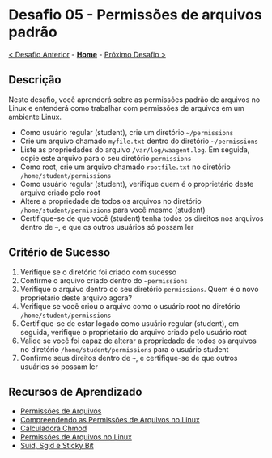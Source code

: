 # Desafio 05 - Permissões de arquivos padrão

[< Desafio Anterior](./Desafio-04.md) - **[Home](../README.md)** - [Próximo Desafio >](./Desafio-06.md)

## Descrição

Neste desafio, você aprenderá sobre as permissões padrão de arquivos no Linux e entenderá como trabalhar com permissões de arquivos em um ambiente Linux.

- Como usuário regular (student), crie um diretório `~/permissions`
- Crie um arquivo chamado `myfile.txt` dentro do diretório `~/permissions`
- Liste as propriedades do arquivo `/var/log/waagent.log`. Em seguida, copie este arquivo para o seu diretório `permissions`
- Como root, crie um arquivo chamado `rootfile.txt` no diretório `/home/student/permissions`
- Como usuário regular (student), verifique quem é o proprietário deste arquivo criado pelo root
- Altere a propriedade de todos os arquivos no diretório `/home/student/permissions` para você mesmo (student)
- Certifique-se de que você (student) tenha todos os direitos nos arquivos dentro de `~`, e que os outros usuários só possam ler

## Critério de Sucesso

1. Verifique se o diretório foi criado com sucesso
2. Confirme o arquivo criado dentro do `~permissions`
3. Verifique o arquivo dentro do seu diretório `permissions`. Quem é o novo proprietário deste arquivo agora?
4. Verifique se você criou o arquivo como o usuário root no diretório `/home/student/permissions`
5. Certifique-se de estar logado como usuário regular (student), em seguida, verifique o proprietário do arquivo criado pelo usuário root
6. Valide se você foi capaz de alterar a propriedade de todos os arquivos no diretório `/home/student/permissions` para o usuário student
7. Confirme seus direitos dentro de `~`, e certifique-se de que outros usuários só possam ler

## Recursos de Aprendizado

- [Permissões de Arquivos](https://linuxjourney.com/lesson/file-permissions)
- [Compreendendo as Permissões de Arquivos no Linux](https://www.linuxfoundation.org/blog/classic-sysadmin-understanding-linux-file-permissions/)
- [Calculadora Chmod](https://chmod-calculator.com/)
- [Permissões de Arquivos no Linux](https://linuxhandbook.com/linux-file-permissions/)
- [Suid, Sgid e Sticky Bit](https://linuxhandbook.com/suid-sgid-sticky-bit/)
